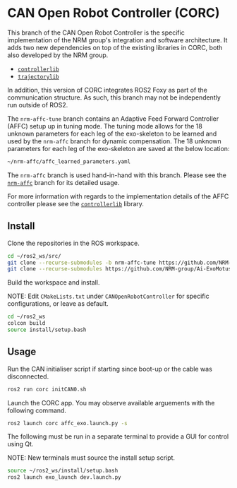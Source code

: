 # CAN Open Robot Controller (CORC)

This branch of the CAN Open Robot Controller is the specific implementation of the NRM group's integration and software architecture. It adds two new dependencies on top of the existing libraries in CORC, both also developed by the NRM group.

- [`controllerlib`](https://github.com/NRM-group/controllerlib)
- [`trajectorylib`](https://github.com/NRM-group/trajectorylib)

In addition, this version of CORC integrates ROS2 Foxy as part of the communication structure. As such, this branch may not be independently run outside of ROS2.

The `nrm-affc-tune` branch contains an Adaptive Feed Forward Controller (AFFC) setup up in tuning mode. The tuning mode allows for the 18 unknown parameters for each leg of the exo-skeleton to be learned and used by the `nrm-affc` branch for dynamic compensation. The 18 unknown parameters for each leg of the exo-skeleton are saved at the below location:

```sh
~/nrm-affc/affc_learned_parameters.yaml
```

The `nrm-affc` branch is used hand-in-hand with this branch. Please see the [`nrm-affc`](https://github.com/NRM-group/CANOpenRobotController/tree/nrm-affc) branch for its detailed usage.

For more information with regards to the implementation details of the AFFC controller please see the [`controllerlib`](https://github.com/NRM-group/controllerlib) library.

## Install

Clone the repositories in the ROS workspace.

```sh
cd ~/ros2_ws/src/
git clone --recurse-submodules -b nrm-affc-tune https://github.com/NRM-group/CANOpenRobotController
git clone --recurse-submodules https://github.com/NRM-group/Ai-ExoMotus
```

Build the workspace and install.

NOTE: Edit `CMakeLists.txt` under `CANOpenRobotController` for specific configurations, or leave as default.

```sh
cd ~/ros2_ws
colcon build
source install/setup.bash
```

## Usage

Run the CAN initialiser script if starting since boot-up or the cable was disconnected.

```sh
ros2 run corc initCAN0.sh
```

Launch the CORC app. You may observe available arguements with the following command.

```sh
ros2 launch corc affc_exo.launch.py -s
```

The following must be run in a separate terminal to provide a GUI for control using Qt.

NOTE: New terminals must source the install setup script.

```sh
source ~/ros2_ws/install/setup.bash
ros2 launch exo_launch dev.launch.py
```